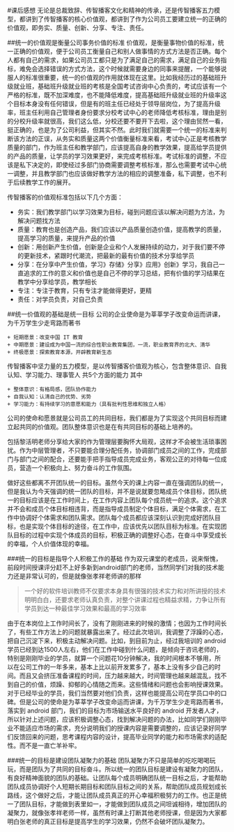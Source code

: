 #课后感想
无论是总裁致辞、传智播客文化和精神的传承，还是传智播客五力模型，都讲到了传智播客的核心价值观，都讲到了作为公司员工要建立统一的正确的价值观，即务实、质量、创新、分享、专注、责任。

##统一的价值观是衡量公司事务价值的标准
价值观，是衡量事物价值的标准，统一正确的价值观，便于公司员工衡量自己和别人做事情的方式方法是否正确。每个人都有自己的需求，如果公司员工都只是为了满足自己的需求，满足自己的业务指标，难免会选择错误的方式方法，这个时候就需要身边的同事来提醒，一个能够说服人的标准很重要，统一的价值观的作用就体现在这里。比如我经历过的基础班升级就业班，基础班升级就业班的考核是全国考试咨询中心负责的，考试应该有一个严格的标准，既不加深难度，也不能降低难度，提高基础班升级就业班的升级率这个目标本身没有任何错误，但是有的班主任已经处于领导层岗位，为了提高升级率，班主任利用自己管理者身份要求分校考试中心的老师降低考核标准，理由是别的分校升级率就很高，我们这么低，分校还要不要开下去啦，这个理由贸然一看，挺正确的，也是为了公司利益，但其实不然。此时我们就需要一个统一的标准来判断该方法的正误，从务实和质量这两个价值衡量标准来看，考试中心正是考核教学质量的部门，作为班主任和教学部门，应该提高自身的教学效果，提高给学员提供的产品的质量，让学员的学习效果更好，来完成考核标准。考试标准的调整，不应该是私下决定的，即使经过多部门协商需要调整考核标准，那么也需要考试中心统一调整，并且教学部门也应该做好教学方法的相应的调整准备，私下调整，也不利于后续教学工作的展开。

传智播客的价值观标准包括以下几个方面：

- 务实：我们教学部门以学习效果为目标，碰到问题应该以解决问题为方法，为解决问题找方法
- 质量：教育也是创造产品，我们应该以产品质量创造价值，提高教学的质量，提高学习的质量，来提升产品的价值
- 创新：用创新产生价值，创新是企业和个人发展持续的动力，对于我们要不停的更新技术，紧跟时代潮流，把最新的最有价值的技术分享给学员
- 分享：在分享中产生价值，学习》存储》分享》应用》创新》学习，我自己一直追求的工作的意义和价值也是自己不停的学习总结，把有价值的学习结果在教学中分享给学员，教学相长
- 专注：专注于教育，只有专注才能做得更好，更精
- 责任：对学员负责，对自己负责

##统一价值观的基础是统一目标
公司的企业使命是为莘莘学子改变命运而讲课，为千万学生少走弯路而著书

    + 短期愿景：改变中国 IT 教育
    + 中期愿景：建设成为中国一流的综合性职业教育集团，一流，职业教育界的北大、清华
    + 终极愿景：探索教育本源，开辟教育新生态

传智播客中坚力量的五力模型，是以传智播客价值观为核心，包含整体意识、自我认知、学习能力、理事管人 共5个方面的能力
其中

    + 整体意识：有格局感，团队协作能力
    + 自我认知：认清自己的优势、劣势
    + 学习能力：有持续学习的意愿和能力（具有批判性思维和独立人格）

公司的使命和愿景就是公司员工的共同目标，我们都是为了实现这个共同目标而建立起共同的价值观。团队整体意识也是在有共同目标的基础上培养的。

包括黎活明老师分享给大家的作为管理层要胸怀大局观，这样才不会被生活琐事困扰。作为中层管理者，不只要能合理分配任务，协调部门成员之间的工作，完成部门与部门之间的配合，还要能手把手指导成员完成业务，客观公正的对待每一位成员，营造一个积极向上、努力奋斗的工作氛围。

做好这些都离不开团队统一的目标。虽然今天的课上内容一直在强调团队的统一，但是我认为今天强调的统一团队的目标，并不是说就要忽略成员个体目标，团队统一的目标应该是在工作时间上，在工作内容上团队每个成员统一的追求。这个追求并不会和成员个体目标相违背，而是指导成员制定个体目标，满足个体需求，在工作中协调好个体需求和团队需求。团队每个成员都应该深刻认识到完成好团队目标，也是实现个体目标的途径，在工作中，应该优先以团队目标为标准。在实现团队目标的过程中实现个体成员的目标，积极正确的调整好心态，在奋斗中享受成长的幸福，个人价值体现的幸福。

###统一的目标是指导个人积极工作的基础
作为双元课堂的老成员，说来惭愧，前段时间授课评分赶不上好多新到android部门的老师，当然同学们对我的技术能力还是非常认可的，但是就像张孝祥老师讲的那样
> 一个好的软件培训教师不仅要求本身具有很强的技术实力和对所讲授的技术明明白白，还要求老师认真负责，对整个讲课过程也精益求精，力争让所有学员到达一种最佳学习效果和最高的学习效率

由于在本岗位上工作时间长了，没有了刚刚进来的时候的激情；也因为工作时间长了，有些工作方法上的问题就暴露出来了。经过此次培训，我调整了浮躁的心态，把自己沉淀下来，积极主动解决问题。比如，到目前为止，经过我培训的 android 学员已经到达1500人左右，他们在工作中碰到什么问题，是倾向于咨讯老师的，特别是刚刚毕业的学员，就算一个问题花10分钟解决，我的时间根本不够用，所以在公司工作的一年多来，基本上比以前开发累多了，基本上没有多少自己的时间。而且又会挤压准备课程的时间，压力越来越大，时间管理也越来越混乱，找不到自己的价值，烦躁、抑郁的心情随之而来。这些情绪和问题也会影响授课效果。对于已经毕业的学员，我们当然要对他们负责，这样也能提高公司在学员口中的口碑。但是公司的使命是为莘莘学子改变命运而讲课，为千万学生少走弯路而著书，落实到 android 部门，我们的目标为市场输送水平良好的 android 开发者人才，所以针对上述问题，应该积极调整心态，找到解决问题的办法，比如同学们刚刚毕业不能适应市场的需求，充分说明我们的授课内容是需要调整的，应该记录好同学们反馈回来的问题，思考课程内容的设计，提高毕业同学的能力和市场需求的适配性。而不是一直亡羊补牢。

###统一的目标是建设团队凝聚力的基础
团队凝聚力不只是简单的吃吃喝喝玩玩，而是团队为了共同的目标奋斗。所以统一的团队目标是建设有凝聚力的团队，有良好精神面貌的团队的基础。让团队每个成员明确团队统一目标之后，才能帮助团队成员协调好个人短期长期目标和团队目标之间的关系，帮助团队成员规划成长路线，这个做好之后，才能让团队成员真正的开心幸福积极努力的工作。也正是统一了团队目标，才能做到表里如一，才能做到团队成员之间坦诚相待，增加团队的凝聚力，就像张孝祥老师一样，虽然有时课上打断其他老师授课，但是因为大家都明白张老师的真正目标是提高学生的学习效果，仍然不会破坏团队凝聚力。






